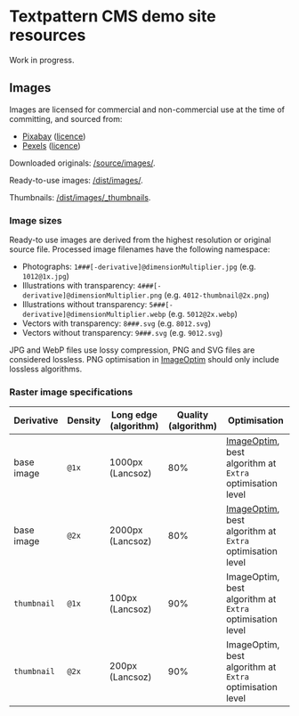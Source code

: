 # Textpattern CMS demo site resources

Work in progress.

## Images

Images are licensed for commercial and non-commercial use at the time of committing, and sourced from:

* [Pixabay](https://pixabay.com) ([licence](https://pixabay.com/service/terms/#license))
* [Pexels](https://www.pexels.com) ([licence](https://www.pexels.com/photo-license/))

Downloaded originals: [/source/images/](https://github.com/pragmatika/textpattern-demo-resources/tree/master/source/images).

Ready-to-use images: [/dist/images/](https://github.com/pragmatika/textpattern-demo-resources/tree/master/dist/images).

Thumbnails: [/dist/images/_thumbnails](https://github.com/pragmatika/textpattern-demo-resources/tree/master/dist/images/_thumbnails).

### Image sizes

Ready-to use images are derived from the highest resolution or original source file. Processed image filenames have the following namespace:

* Photographs: `1###[-derivative]@dimensionMultiplier.jpg` (e.g. `1012@1x.jpg`)
* Illustrations with transparency: `4###[-derivative]@dimensionMultiplier.png` (e.g. `4012-thumbnail@2x.png`)
* Illustrations without transparency: `5###[-derivative]@dimensionMultiplier.webp` (e.g. `5012@2x.webp`)
* Vectors with transparency: `8###.svg` (e.g. `8012.svg`)
* Vectors without transparency: `9###.svg` (e.g. `9012.svg`)

JPG and WebP files use lossy compression, PNG and SVG files are considered lossless. PNG optimisation in [ImageOptim](https://imageoptim.com/) should only include lossless algorithms.

### Raster image specifications

| Derivative | Density | Long edge (algorithm) | Quality (algorithm) | Optimisation |
|---|---|---|---|---|
| base image | `@1x` | 1000px (Lancsoz) | 80% | [ImageOptim](https://imageoptim.com/), best algorithm at `Extra` optimisation level |
| base image | `@2x` | 2000px (Lancsoz) | 80% | [ImageOptim](https://imageoptim.com/), best algorithm at `Extra` optimisation level |
| `thumbnail` | `@1x` | 100px (Lancsoz) | 90% | ImageOptim, best algorithm at `Extra` optimisation level |
| `thumbnail` | `@2x` | 200px (Lancsoz) | 90% | ImageOptim, best algorithm at `Extra` optimisation level |

